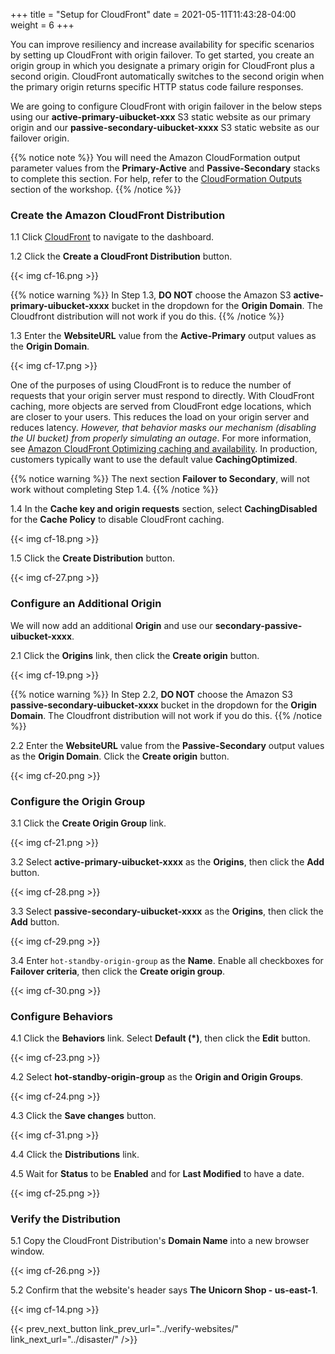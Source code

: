 +++
title = "Setup for CloudFront"
date =  2021-05-11T11:43:28-04:00
weight = 6
+++

You can improve resiliency and increase availability for specific scenarios by setting up CloudFront with origin failover. To get started, you create an origin group in which you designate a primary origin for CloudFront plus a second origin. CloudFront automatically switches to the second origin when the primary origin returns specific HTTP status code failure responses.  

We are going to configure CloudFront with origin failover in the below steps using our **active-primary-uibucket-xxx** S3 static website as our primary origin and our **passive-secondary-uibucket-xxxx** S3 static website as our failover origin.

{{% notice note %}}
You will need the Amazon CloudFormation output parameter values from the **Primary-Active** and **Passive-Secondary** stacks to complete this section. For help, refer to the [CloudFormation Outputs](../prerequisites/cfn-outputs/) section of the workshop.
{{% /notice %}}

### Create the Amazon CloudFront Distribution

1.1 Click [CloudFront](https://console.aws.amazon.com/cloudfront/home?region=us-east-1#/) to navigate to the dashboard.

1.2 Click the **Create a CloudFront Distribution** button.

{{< img cf-16.png >}}

{{% notice warning %}}
In Step 1.3, **DO NOT** choose the Amazon S3 **active-primary-uibucket-xxxx** bucket in the dropdown for the **Origin Domain**.  The Cloudfront distribution will not work if you do this.
{{% /notice %}}

1.3 Enter the **WebsiteURL** value from the **Active-Primary** output values as the **Origin Domain**.

{{< img cf-17.png >}}

One of the purposes of using CloudFront is to reduce the number of requests that your origin server must respond to directly. With CloudFront caching, more objects are served from CloudFront edge locations, which are closer to your users. This reduces the load on your origin server and reduces latency.  _However, that behavior masks our mechanism (disabling the UI bucket) from properly simulating an outage_. For more information, see [Amazon CloudFront Optimizing caching and availability](https://docs.aws.amazon.com/AmazonCloudFront/latest/DeveloperGuide/ConfiguringCaching.html). In production, customers typically want to use the default value **CachingOptimized**.  

{{% notice warning %}}
The next section **Failover to Secondary**, will not work without completing Step 1.4.
{{% /notice %}}

1.4 In the **Cache key and origin requests** section, select **CachingDisabled** for the **Cache Policy** to disable CloudFront caching. 

{{< img cf-18.png >}}

1.5 Click the **Create Distribution** button.  

{{< img cf-27.png >}}

### Configure an Additional Origin 

We will now add an additional **Origin** and use our **secondary-passive-uibucket-xxxx**.

2.1 Click the **Origins** link, then click the **Create origin** button.

{{< img cf-19.png >}}

{{% notice warning %}}
In Step 2.2,  **DO NOT** choose the Amazon S3 **passive-secondary-uibucket-xxxx** bucket in the dropdown for the **Origin Domain**.  The Cloudfront distribution will not work if you do this.
{{% /notice %}}

2.2 Enter the **WebsiteURL** value from the **Passive-Secondary** output values as the **Origin Domain**.  Click the **Create origin** button.

{{< img cf-20.png >}}

### Configure the Origin Group 

3.1 Click the **Create Origin Group** link.

{{< img cf-21.png >}}

3.2 Select **active-primary-uibucket-xxxx** as the **Origins**, then click the **Add** button.

{{< img cf-28.png >}}

3.3 Select **passive-secondary-uibucket-xxxx** as the **Origins**, then click the **Add** button.

{{< img cf-29.png >}}

3.4 Enter `hot-standby-origin-group` as the **Name**.  Enable all checkboxes for **Failover criteria**, then click the **Create origin group**.

{{< img cf-30.png >}}

### Configure Behaviors

4.1 Click the **Behaviors** link.  Select **Default (*)**, then click the **Edit** button.

{{< img cf-23.png >}}

4.2 Select **hot-standby-origin-group** as the **Origin and Origin Groups**.

{{< img cf-24.png >}}

4.3 Click the **Save changes** button.

{{< img cf-31.png >}}

4.4 Click the **Distributions** link.

4.5 Wait for **Status** to be **Enabled** and for **Last Modified** to have a date.

{{< img cf-25.png >}}

### Verify the Distribution

5.1 Copy the CloudFront Distribution's **Domain Name** into a new browser window.

{{< img cf-26.png >}}

5.2 Confirm that the website's header says **The Unicorn Shop - us-east-1**.

{{< img cf-14.png >}}

{{< prev_next_button link_prev_url="../verify-websites/" link_next_url="../disaster/" />}}

